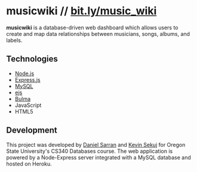 # musicwiki // [bit.ly/music_wiki](https://bit.ly/Music-Wiki)

<b>musicwiki</b> is a database-driven web dashboard which allows users to create and map data relationships
between musicians, songs, albums, and labels.

## Technologies

- [Node.js](https://nodejs.org/en/) 
- [Express.js](https://expressjs.com/) 
- [MySQL](https://www.mysql.com//)
- [ejs](https://ejs.co/)
- [Bulma](https://bulma.io/)
- JavaScript
- HTML5

## Development

This project was developed by [Daniel Sarran](https://github.com/daniel-sarran) and [Kevin Sekuj](https://github.com/kevinsekuj) for
Oregon State University's CS340 Databases course. The web application is powered by a Node-Express server integrated with a MySQL database
and hosted on Heroku.
